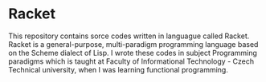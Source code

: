 # Racket
This repository contains sorce codes written in languague called Racket. Racket is a general-purpose, multi-paradigm programming language based on the Scheme dialect of Lisp. I wrote these codes in subject Programming paradigms which is taught at Faculty of Informational Technology - Czech Technical university, when I was learning functional programming.
